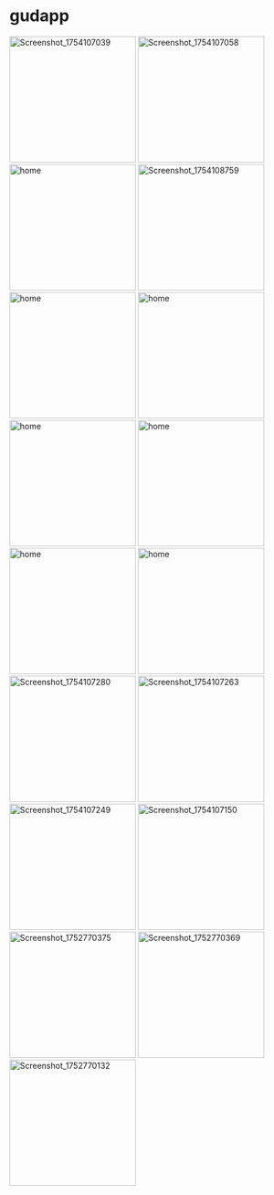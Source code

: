 # gudapp


<img width="221" alt="Screenshot_1754107039" src="https://github.com/user-attachments/assets/62c40849-8d03-40d2-ba6e-29303b8c6dee" />
<img width="221" alt="Screenshot_1754107058" src="https://github.com/user-attachments/assets/4d6e9291-7cd4-4d9b-9eaf-8ba15eca3ce2" />
<img width="221" alt="home" src="https://github.com/user-attachments/assets/3ea0088b-c477-4620-973d-779dd9a42143" />     
<img width="221" alt="Screenshot_1754108759" src="https://github.com/user-attachments/assets/977d9a71-f1fe-4582-8be6-35c1ce9286dd" />
<img width="221" alt="home" src="https://github.com/user-attachments/assets/96a4a22d-26b1-4f83-a6fc-f05d4b33a8e3" /> 
<img width="221" alt="home" src="https://github.com/user-attachments/assets/106e7fb8-873a-4444-8fbc-af24753a117c" /> 
<img width="221" alt="home" src="https://github.com/user-attachments/assets/0be5092a-a464-4e4a-8862-319208879832" /> 
<img width="221" alt="home" src="https://github.com/user-attachments/assets/e9fd512a-558b-40db-b6af-429fdb17f753" /> 
<img width="221" alt="home" src="https://github.com/user-attachments/assets/2746339a-6bc5-4be2-bab6-b4b945ad7d02" /> 
<img width="221" alt="home" src="https://github.com/user-attachments/assets/af7bbbda-fb2f-4d85-b2fd-daf06e0bb209" /> 
<img width="221" alt="Screenshot_1754107280" src="https://github.com/user-attachments/assets/6e2285e4-4fc0-4087-8a41-bf5593b78735" />
<img width="221" alt="Screenshot_1754107263" src="https://github.com/user-attachments/assets/96a4f6a1-65af-40d8-a72b-133b3318d6e9" />
<img width="221" alt="Screenshot_1754107249" src="https://github.com/user-attachments/assets/7cf8f029-bf58-43a9-962e-bbf8ba2ced81" />
<img width="221" alt="Screenshot_1754107150" src="https://github.com/user-attachments/assets/f6d19d5d-55ce-450a-bb4e-697522736a4a" />
<img width="221" alt="Screenshot_1752770375" src="https://github.com/user-attachments/assets/3bc8318c-6269-4948-86e3-2441f62b9466" />
<img width="221" alt="Screenshot_1752770369" src="https://github.com/user-attachments/assets/8c78be07-0d18-47f6-a08d-5ff275ad343a" />
<img width="221" alt="Screenshot_1752770132" src="https://github.com/user-attachments/assets/d784c629-3c1e-4505-89a1-b171fcef55b2" />


